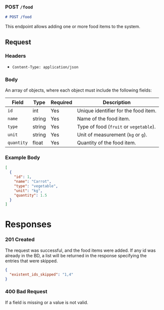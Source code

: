 ### POST `/food`

```markdown
# POST /food
```
This endpoint allows adding one or more food items to the system.

## Request

### Headers
- `Content-Type: application/json`

### Body
An array of objects, where each object must include the following fields:

| Field      | Type   | Required    | Description                           |
|------------|--------|-------------|---------------------------------------|
| `id`       | int    | Yes         | Unique identifier for the food item. |
| `name`     | string | Yes         | Name of the food item.               |
| `type`     | string | Yes         | Type of food (`fruit` or `vegetable`). |
| `unit`     | string | Yes         | Unit of measurement (`kg` or `g`).   |
| `quantity` | float  | Yes         | Quantity of the food item.           |

### Example Body
```json
[
  {
    "id": 1,
    "name": "Carrot",
    "type": "vegetable",
    "unit": "kg",
    "quantity": 1.5
  }
]
```
# Responses

### 201 Created
The request was successful, and the food items were added. If any id was already in the
BD, a list will be returned in the response specifying the entries that were skipped.

```json
{
  "existent_ids_skipped": "1,4"
}
```
### 400 Bad Request
If a field is missing or a value is not valid.